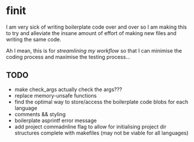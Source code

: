 # finit
I am very sick of writing boilerplate code over and over so I am making this to try and alleviate the
insane amount of effort of making new files and writing the same code.

Ah I mean, this is for *streamlining my workflow* so that I can minimise the coding process and maximise
the testing process...

## TODO
- make check_args actually check the args???
- replace memory-unsafe functions
- find the optimal way to store/access the boilerplate code blobs for each language
- comments && styling
- boilerplate asprintf error message
- add project commadnline flag to allow for initialising project dir structures complete with makefiles (may not be viable for all languages)
